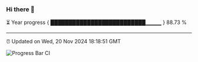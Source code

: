 ### Hi there 👋

⏳ Year progress { ██████████████████████████▁▁▁▁ } 88.73 %

---

⏰ Updated on Wed, 20 Nov 2024 18:18:51 GMT

![Progress Bar CI](https://github.com/liununu/liununu/workflows/Progress%20Bar%20CI/badge.svg)
